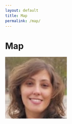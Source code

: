 ```yaml
---
layout: default
title: Map
permalink: /map/
---
```


# Map

<img src="/images/team/CatarinaPereira.jpg" width="200"/>
